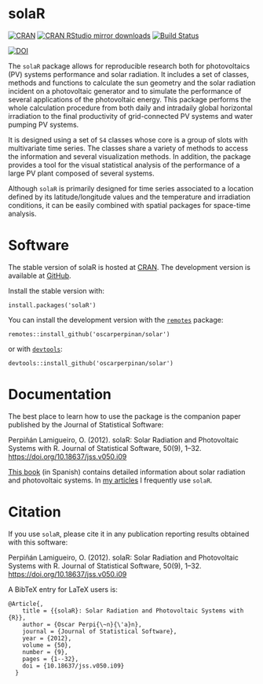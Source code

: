 solaR
=====
[![CRAN](http://www.r-pkg.org/badges/version/solaR)](http://www.r-pkg.org/pkg/solaR)
[![CRAN RStudio mirror downloads](http://cranlogs.r-pkg.org/badges/solaR)](http://www.r-pkg.org/pkg/solaR)
[![Build Status](https://github.com/oscarperpinan/solar/workflows/R-CMD-check/badge.svg)](https://github.com/oscarperpinan/solar/actions)

[![DOI](https://upload.wikimedia.org/wikipedia/commons/1/11/DOI_logo.svg)](http://dx.doi.org/10.18637/jss.v050.i09)


The `solaR` package allows for reproducible research both for
photovoltaics (PV) systems performance and solar radiation. It
includes a set of classes, methods and functions to calculate the sun
geometry and the solar radiation incident on a photovoltaic generator
and to simulate the performance of several applications of the
photovoltaic energy. This package performs the whole calculation
procedure from both daily and intradaily global horizontal irradiation
to the final productivity of grid-connected PV systems and water
pumping PV systems.

It is designed using a set of `S4` classes whose core is a group of
slots with multivariate time series. The classes share a variety of
methods to access the information and several visualization
methods. In addition, the package provides a tool for the visual
statistical analysis of the performance of a large PV plant composed
of several systems.

Although `solaR` is primarily designed for time series associated to a
location defined by its latitude/longitude values and the temperature
and irradiation conditions, it can be easily combined with spatial
packages for space-time analysis.

# Software #

The stable version of solaR is hosted at
[CRAN](https://cran.r-project.org/package=solaR). The development
version is available at
[GitHub](http://github.com/oscarperpinan/solar/).

Install the stable version with:

    install.packages('solaR')

You can install the development version with the [`remotes`](https://github.com/MangoTheCat/remotes#installation) package:

	remotes::install_github('oscarperpinan/solar')

or with [`devtools`](https://github.com/hadley/devtools):

    devtools::install_github('oscarperpinan/solar')

# Documentation #

The best place to learn how to use the package is the companion paper
published by the Journal of Statistical Software:

Perpiñán Lamigueiro, O. (2012). solaR: Solar Radiation and
Photovoltaic Systems with R. Journal of Statistical Software, 50(9),
1–32. https://doi.org/10.18637/jss.v050.i09

[This book](https://oscarperpinan.github.io/esf/) (in
Spanish) contains detailed information about solar radiation and
photovoltaic systems. In
[my articles](http://oscarperpinan.github.io/) I frequently use
`solaR`. 

# Citation #

If you use `solaR`, please cite it in any publication reporting
results obtained with this software:

Perpiñán Lamigueiro, O. (2012). solaR: Solar Radiation and
Photovoltaic Systems with R. Journal of Statistical Software, 50(9),
1–32. https://doi.org/10.18637/jss.v050.i09

A BibTeX entry for LaTeX users is:

    @Article{,
        title = {{solaR}: Solar Radiation and Photovoltaic Systems with {R}},
        author = {Oscar Perpi{\~n}{\'a}n},
        journal = {Journal of Statistical Software},
        year = {2012},
        volume = {50},
        number = {9},
        pages = {1--32},
		doi = {10.18637/jss.v050.i09}
      }

